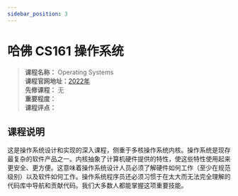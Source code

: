```yaml
---
sidebar_position: 3
---
```


# 哈佛 CS161 操作系统

>**课程名称：** Operating Systems   
**课程官网地址：**[2022年](https://read.seas.harvard.edu/cs161/2022/)    
**先修课程：** 无     
**重要程度：**     
**课程评点：** 


## 课程说明
这是操作系统设计和实现的深入课程，侧重于多核操作系统内核。操作系统是现存最复杂的软件产品之一。内核抽象了计算机硬件提供的特性，使这些特性使用起来更安全、更方便。这意味着操作系统设计人员必须了解硬件如何工作（至少在规范级别）以及软件如何工作。操作系统程序员还必须习惯于在太大而无法完全理解的代码库中导航和贡<Comment></Comment>献代码。我们大多数人都能掌握这项重要技能。





